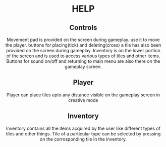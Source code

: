 <center>

# HELP

## Controls
Movement pad is provided on the screen during gameplay. use it to move the player. buttons for placing(tick) and deleting(cross) a tile has also been provided on the screen during gameplay. Inventory is on the lower portion of the screen and is used to access various types of tiles and other items. Buttons for sound on/off and returning to main menu are also there on the gameplay screen.


## Player
Player can place tiles upto any distance visible on the gameplay screen in creative mode


## Inventory
Inventory contains all the items acquired by the user like different types of tiles and other things. Tile of a particular type can be selected by pressing on the corrosponding tile in the inventory.

</center>